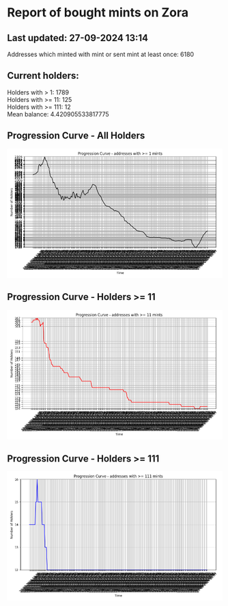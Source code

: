 # Report of bought mints on Zora
## Last updated: 27-09-2024 13:14
Addresses which minted with mint or sent mint at least once: 6180

## Current holders:
Holders with > 1: 1789  
Holders with >= 11: 125  
Holders with >= 111: 12  
Mean balance: 4.420905533817775  

## Progression Curve - All Holders
![addresses with >= 1 mint](progression_curve_all.png)
## Progression Curve - Holders >= 11
![addresses with >= 11 mints](progression_curve_gt_11.png)
## Progression Curve - Holders >= 111
![addresses with >= 111 mints](progression_curve_gt_111.png)
